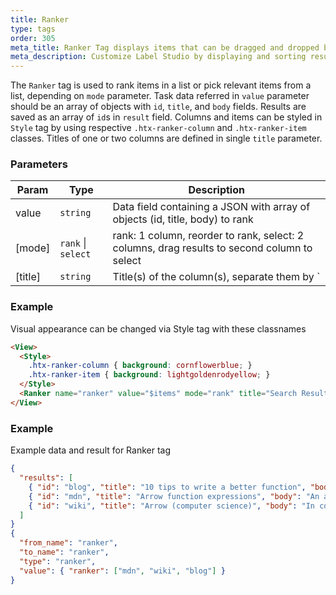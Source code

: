 ```yaml
---
title: Ranker
type: tags
order: 305
meta_title: Ranker Tag displays items that can be dragged and dropped between columns
meta_description: Customize Label Studio by displaying and sorting results for machine learning and data science projects.
---
```


The `Ranker` tag is used to rank items in a list or pick relevant items from a list, depending on `mode` parameter. Task data referred in `value` parameter should be an array of objects with `id`, `title`, and `body` fields.
Results are saved as an array of `id`s in `result` field.
Columns and items can be styled in `Style` tag by using respective `.htx-ranker-column` and `.htx-ranker-item` classes. Titles of one or two columns are defined in single `title` parameter.

### Parameters

| Param | Type | Description |
| --- | --- | --- |
| value | <code>string</code> | Data field containing a JSON with array of objects (id, title, body) to rank |
| [mode] | <code>rank</code> \| <code>select</code> | rank: 1 column, reorder to rank, select: 2 columns, drag results to second column to select |
| [title] | <code>string</code> | Title(s) of the column(s), separate them by `|` symbol for `mode="select" |

### Example

Visual appearance can be changed via Style tag with these classnames

```html
<View>
  <Style>
    .htx-ranker-column { background: cornflowerblue; }
    .htx-ranker-item { background: lightgoldenrodyellow; }
  </Style>
  <Ranker name="ranker" value="$items" mode="rank" title="Search Results"/>
</View>
```
### Example

Example data and result for Ranker tag

```json
{
  "results": [
    { "id": "blog", "title": "10 tips to write a better function", "body": "There is nothing worse than being left in the lurch when it comes to writing a function!" },
    { "id": "mdn", "title": "Arrow function expressions", "body": "An arrow function expression is a compact alternative to a traditional function" },
    { "id": "wiki", "title": "Arrow (computer science)", "body": "In computer science, arrows or bolts are a type class..." },
  ]
}
{
  "from_name": "ranker",
  "to_name": "ranker",
  "type": "ranker",
  "value": { "ranker": ["mdn", "wiki", "blog"] }
}
```

